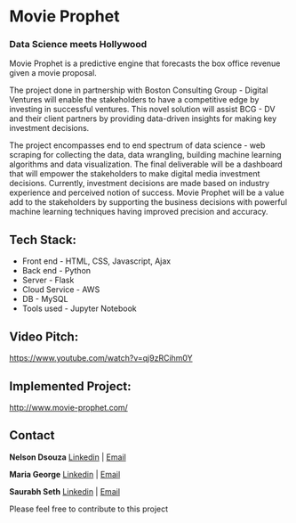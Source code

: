 # Movie Prophet
### Data Science meets Hollywood

Movie Prophet is a predictive engine that forecasts the box office revenue given a movie proposal.

The project done in partnership with Boston Consulting Group - Digital Ventures will enable the stakeholders to have a competitive edge by investing in successful ventures. This novel solution will assist BCG - DV and their client partners by providing data-driven insights for making key investment decisions.

The project encompasses end to end spectrum of data science - web scraping for collecting the data, data wrangling, building machine learning algorithms and data visualization. The final deliverable will be a dashboard that will empower the stakeholders to make digital media investment decisions. Currently, investment decisions are made based on industry experience and perceived notion of success. Movie Prophet will be a value add to the stakeholders by supporting the business decisions with powerful machine learning techniques having improved precision and accuracy.

## Tech Stack:
* Front end - HTML, CSS, Javascript, Ajax
* Back end - Python
* Server - Flask
* Cloud Service - AWS
* DB - MySQL
* Tools used - Jupyter Notebook

## Video Pitch:
https://www.youtube.com/watch?v=qj9zRCihm0Y

## Implemented Project:
http://www.movie-prophet.com/

## Contact
**Nelson Dsouza** [Linkedin](https://www.linkedin.com/in/nelsondsouza1/) | [Email](mailto:nelsonds@uw.edu)

**Maria George** [Linkedin](https://www.linkedin.com/in/maria-george-176595104/) | [Email](mailto:gmaria@uw.edu)

**Saurabh Seth** [Linkedin](https://www.linkedin.com/in/saurabhseth123/) | [Email](mailto:sseth12@uw.edu)


Please feel free to contribute to this project

